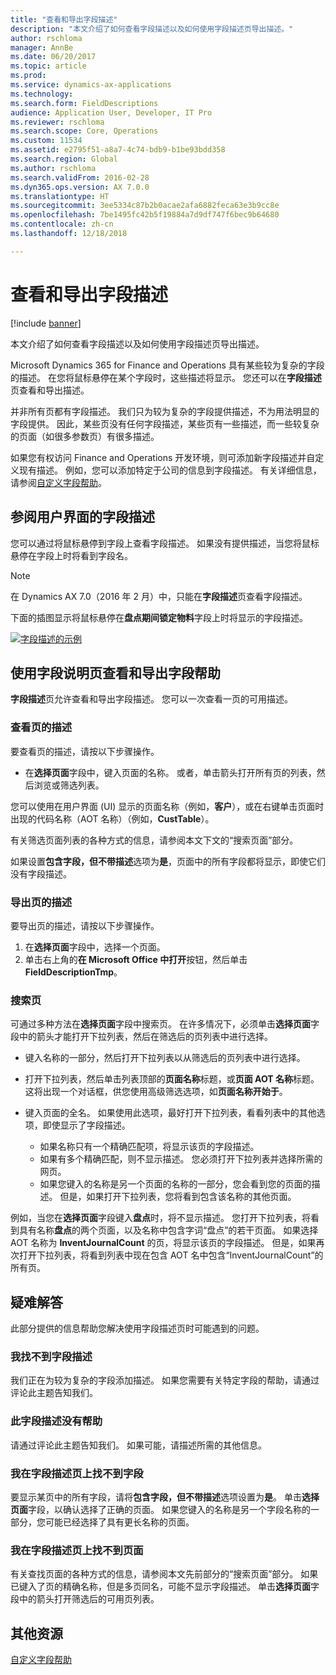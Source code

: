 ```yaml
---
title: "查看和导出字段描述"
description: "本文介绍了如何查看字段描述以及如何使用字段描述页导出描述。"
author: rschloma
manager: AnnBe
ms.date: 06/20/2017
ms.topic: article
ms.prod: 
ms.service: dynamics-ax-applications
ms.technology: 
ms.search.form: FieldDescriptions
audience: Application User, Developer, IT Pro
ms.reviewer: rschloma
ms.search.scope: Core, Operations
ms.custom: 11534
ms.assetid: e2795f51-a8a7-4c74-bdb9-b1be93bdd358
ms.search.region: Global
ms.author: rschloma
ms.search.validFrom: 2016-02-28
ms.dyn365.ops.version: AX 7.0.0
ms.translationtype: HT
ms.sourcegitcommit: 3ee5334c87b2b0acae2afa6882feca63e3b9cc8e
ms.openlocfilehash: 7be1495fc42b5f19884a7d9df747f6bec9b64680
ms.contentlocale: zh-cn
ms.lasthandoff: 12/18/2018

---
```


# <a name="view-and-export-field-descriptions"></a>查看和导出字段描述

[!include [banner](../includes/banner.md)]

本文介绍了如何查看字段描述以及如何使用字段描述页导出描述。

Microsoft Dynamics 365 for Finance and Operations 具有某些较为复杂的字段的描述。 在您将鼠标悬停在某个字段时，这些描述将显示。 您还可以在**字段描述**页查看和导出描述。

并非所有页都有字段描述。 我们只为较为复杂的字段提供描述，不为用法明显的字段提供。 因此，某些页没有任何字段描述，某些页有一些描述，而一些较复杂的页面（如很多参数页）有很多描述。

如果您有权访问 Finance and Operations 开发环境，则可添加新字段描述并自定义现有描述。 例如，您可以添加特定于公司的信息到字段描述。 有关详细信息，请参阅[自定义字段帮助](../../dev-itpro/user-interface/customize-field-help.md)。

## <a name="see-field-descriptions-in-the-user-interface"></a>参阅用户界面的字段描述

您可以通过将鼠标悬停到字段上查看字段描述。 如果没有提供描述，当您将鼠标悬停在字段上时将看到字段名。

> [!NOTE]
> 在 Dynamics AX 7.0（2016 年 2 月）中，只能在**字段描述**页查看字段描述。

下面的插图显示将鼠标悬停在**盘点期间锁定物料**字段上时将显示的字段描述。

[![字段描述的示例](./media/field-description.png)](./media/field-description.png)

## <a name="use-the-field-descriptions-page-to-view-and-export-field-help"></a>使用字段说明页查看和导出字段帮助

**字段描述**页允许查看和导出字段描述。 您可以一次查看一页的可用描述。

### <a name="view-the-descriptions-for-a-page"></a>查看页的描述

要查看页的描述，请按以下步骤操作。

- 在**选择页面**字段中，键入页面的名称。 或者，单击箭头打开所有页的列表，然后浏览或筛选列表。

您可以使用在用户界面 (UI) 显示的页面名称（例如，**客户**），或在右键单击页面时出现的代码名称（AOT 名称）（例如，**CustTable**）。

有关筛选页面列表的各种方式的信息，请参阅本文下文的“搜索页面”部分。

如果设置**包含字段，但不带描述**选项为**是**，页面中的所有字段都将显示，即使它们没有字段描述。

### <a name="export-the-descriptions-for-a-page"></a>导出页的描述

要导出页的描述，请按以下步骤操作。

1. 在**选择页面**字段中，选择一个页面。
2. 单击右上角的**在 Microsoft Office 中打开**按钮，然后单击 **FieldDescriptionTmp**。

### <a name="searching-for-a-page"></a>搜索页

可通过多种方法在**选择页面**字段中搜索页。 在许多情况下，必须单击**选择页面**字段中的箭头才能打开下拉列表，然后在筛选后的页列表中进行选择。

- 键入名称的一部分，然后打开下拉列表以从筛选后的页列表中进行选择。
- 打开下拉列表，然后单击列表顶部的**页面名称**标题，或**页面 AOT 名称**标题。 这将出现一个对话框，供您使用高级筛选选项，如**页面名称开始于**。
- 键入页面的全名。 如果使用此选项，最好打开下拉列表，看看列表中的其他选项，即使显示了字段描述。

    - 如果名称只有一个精确匹配项，将显示该页的字段描述。
    - 如果有多个精确匹配，则不显示描述。 您必须打开下拉列表并选择所需的网页。
    - 如果您键入的名称是另一个页面的名称的一部分，您会看到您的页面的描述。 但是，如果打开下拉列表，您将看到包含该名称的其他页面。

例如，当您在**选择页面**字段键入**盘点**时，将不显示描述。 您打开下拉列表，将看到具有名称**盘点**的两个页面，以及名称中包含字词“盘点”的若干页面。 如果选择 AOT 名称为 **InventJournalCount** 的页，将显示该页的字段描述。 但是，如果再次打开下拉列表，将看到列表中现在包含 AOT 名中包含“InventJournalCount”的所有页。

## <a name="troubleshooting"></a>疑难解答

此部分提供的信息帮助您解决使用字段描述页时可能遇到的问题。

### <a name="i-cant-find-a-field-description"></a>我找不到字段描述

我们正在为较为复杂的字段添加描述。 如果您需要有关特定字段的帮助，请通过评论此主题告知我们。

### <a name="the-field-description-isnt-helpful"></a>此字段描述没有帮助

请通过评论此主题告知我们。 如果可能，请描述所需的其他信息。

### <a name="i-cant-find-a-field-on-the-field-descriptions-page"></a>我在字段描述页上找不到字段

要显示某页中的所有字段，请将**包含字段，但不带描述**选项设置为**是**。 单击**选择页面**字段，以确认选择了正确的页面。 如果您键入的名称是另一个字段名称的一部分，您可能已经选择了具有更长名称的页面。

### <a name="i-cant-find-a-page-on-the-field-descriptions-page"></a>我在字段描述页上找不到页面

有关查找页面的各种方式的信息，请参阅本文先前部分的“搜索页面”部分。 如果已键入了页的精确名称，但是多页同名，可能不显示字段描述。 单击**选择页面**字段中的箭头打开筛选后的可用页列表。

## <a name="additional-resources"></a>其他资源

[自定义字段帮助](../../dev-itpro/user-interface/customize-field-help.md)

